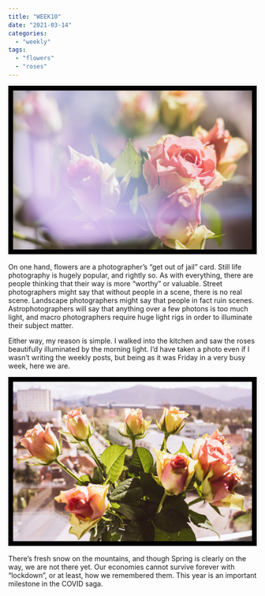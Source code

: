```yaml
---
title: "WEEK10"
date: "2021-03-14"
categories: 
  - "weekly"
tags: 
  - "flowers"
  - "roses"
---
```


![20210312-DSC02259-ILCE-7M3.jpg](/assets/images/a5e4f-20210312-dsc02259-ilce-7m3.jpg)

On one hand, flowers are a photographer’s “get out of jail” card. Still life photography is hugely popular, and rightly so. As with everything, there are people thinking that their way is more “worthy” or valuable. Street photographers might say that without people in a scene, there is no real scene. Landscape photographers might say that people in fact ruin scenes. Astrophotographers will say that anything over a few photons is too much light, and macro photographers require huge light rigs in order to illuminate their subject matter.

Either way, my reason is simple. I walked into the kitchen and saw the roses beautifully illuminated by the morning light. I’d have taken a photo even if I wasn’t writing the weekly posts, but being as it was Friday in a very busy week, here we are.

![20210312-DSC02266-ILCE-7M3.jpg](/assets/images/19372-20210312-dsc02266-ilce-7m3.jpg)

There’s fresh snow on the mountains, and though Spring is clearly on the way, we are not there yet. Our economies cannot survive forever with “lockdown”, or at least, how we remembered them. This year is an important milestone in the COVID saga.

